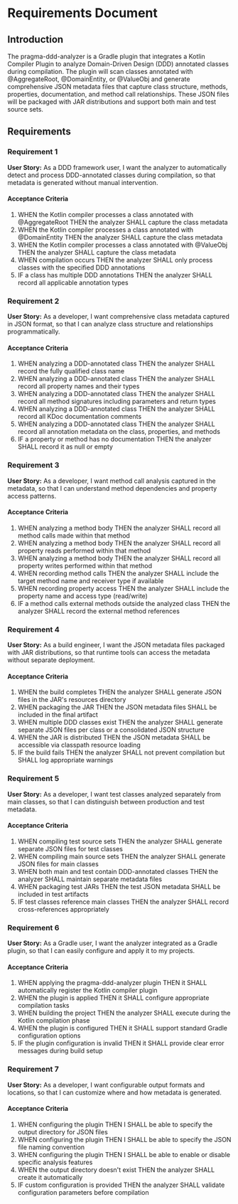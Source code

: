 # Requirements Document

## Introduction

The pragma-ddd-analyzer is a Gradle plugin that integrates a Kotlin Compiler Plugin to analyze Domain-Driven Design (DDD) annotated classes during compilation. The plugin will scan classes annotated with @AggregateRoot, @DomainEntity, or @ValueObj and generate comprehensive JSON metadata files that capture class structure, methods, properties, documentation, and method call relationships. These JSON files will be packaged with JAR distributions and support both main and test source sets.

## Requirements

### Requirement 1

**User Story:** As a DDD framework user, I want the analyzer to automatically detect and process DDD-annotated classes during compilation, so that metadata is generated without manual intervention.

#### Acceptance Criteria

1. WHEN the Kotlin compiler processes a class annotated with @AggregateRoot THEN the analyzer SHALL capture the class metadata
2. WHEN the Kotlin compiler processes a class annotated with @DomainEntity THEN the analyzer SHALL capture the class metadata  
3. WHEN the Kotlin compiler processes a class annotated with @ValueObj THEN the analyzer SHALL capture the class metadata
4. WHEN compilation occurs THEN the analyzer SHALL only process classes with the specified DDD annotations
5. IF a class has multiple DDD annotations THEN the analyzer SHALL record all applicable annotation types

### Requirement 2

**User Story:** As a developer, I want comprehensive class metadata captured in JSON format, so that I can analyze class structure and relationships programmatically.

#### Acceptance Criteria

1. WHEN analyzing a DDD-annotated class THEN the analyzer SHALL record the fully qualified class name
2. WHEN analyzing a DDD-annotated class THEN the analyzer SHALL record all property names and their types
3. WHEN analyzing a DDD-annotated class THEN the analyzer SHALL record all method signatures including parameters and return types
4. WHEN analyzing a DDD-annotated class THEN the analyzer SHALL record all KDoc documentation comments
5. WHEN analyzing a DDD-annotated class THEN the analyzer SHALL record all annotation metadata on the class, properties, and methods
6. IF a property or method has no documentation THEN the analyzer SHALL record it as null or empty

### Requirement 3

**User Story:** As a developer, I want method call analysis captured in the metadata, so that I can understand method dependencies and property access patterns.

#### Acceptance Criteria

1. WHEN analyzing a method body THEN the analyzer SHALL record all method calls made within that method
2. WHEN analyzing a method body THEN the analyzer SHALL record all property reads performed within that method
3. WHEN analyzing a method body THEN the analyzer SHALL record all property writes performed within that method
4. WHEN recording method calls THEN the analyzer SHALL include the target method name and receiver type if available
5. WHEN recording property access THEN the analyzer SHALL include the property name and access type (read/write)
6. IF a method calls external methods outside the analyzed class THEN the analyzer SHALL record the external method references

### Requirement 4

**User Story:** As a build engineer, I want the JSON metadata files packaged with JAR distributions, so that runtime tools can access the metadata without separate deployment.

#### Acceptance Criteria

1. WHEN the build completes THEN the analyzer SHALL generate JSON files in the JAR's resources directory
2. WHEN packaging the JAR THEN the JSON metadata files SHALL be included in the final artifact
3. WHEN multiple DDD classes exist THEN the analyzer SHALL generate separate JSON files per class or a consolidated JSON structure
4. WHEN the JAR is distributed THEN the JSON metadata SHALL be accessible via classpath resource loading
5. IF the build fails THEN the analyzer SHALL not prevent compilation but SHALL log appropriate warnings

### Requirement 5

**User Story:** As a developer, I want test classes analyzed separately from main classes, so that I can distinguish between production and test metadata.

#### Acceptance Criteria

1. WHEN compiling test source sets THEN the analyzer SHALL generate separate JSON files for test classes
2. WHEN compiling main source sets THEN the analyzer SHALL generate JSON files for main classes
3. WHEN both main and test contain DDD-annotated classes THEN the analyzer SHALL maintain separate metadata files
4. WHEN packaging test JARs THEN the test JSON metadata SHALL be included in test artifacts
5. IF test classes reference main classes THEN the analyzer SHALL record cross-references appropriately

### Requirement 6

**User Story:** As a Gradle user, I want the analyzer integrated as a Gradle plugin, so that I can easily configure and apply it to my projects.

#### Acceptance Criteria

1. WHEN applying the pragma-ddd-analyzer plugin THEN it SHALL automatically register the Kotlin compiler plugin
2. WHEN the plugin is applied THEN it SHALL configure appropriate compilation tasks
3. WHEN building the project THEN the analyzer SHALL execute during the Kotlin compilation phase
4. WHEN the plugin is configured THEN it SHALL support standard Gradle configuration options
5. IF the plugin configuration is invalid THEN it SHALL provide clear error messages during build setup

### Requirement 7

**User Story:** As a developer, I want configurable output formats and locations, so that I can customize where and how metadata is generated.

#### Acceptance Criteria

1. WHEN configuring the plugin THEN I SHALL be able to specify the output directory for JSON files
2. WHEN configuring the plugin THEN I SHALL be able to specify the JSON file naming convention
3. WHEN configuring the plugin THEN I SHALL be able to enable or disable specific analysis features
4. WHEN the output directory doesn't exist THEN the analyzer SHALL create it automatically
5. IF custom configuration is provided THEN the analyzer SHALL validate configuration parameters before compilation